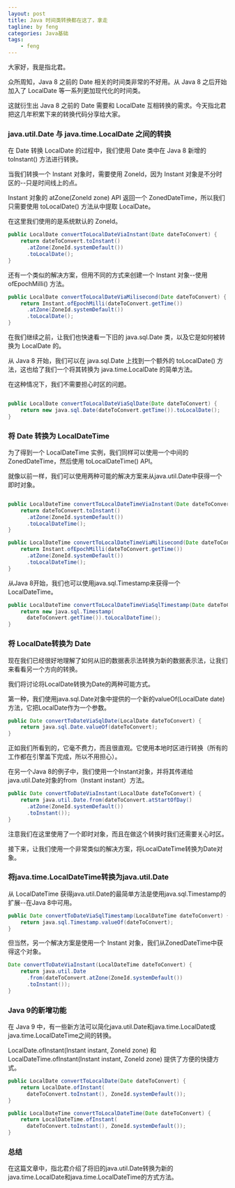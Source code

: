 ```yaml
---
layout: post
title: Java 时间类转换都在这了，拿走
tagline: by feng
categories: Java基础
tags: 
    - feng
---
```


大家好，我是指北君。

众所周知，Java 8 之前的 Date 相关的时间类非常的不好用。从 Java 8 之后开始加入了 LocalDate 等一系列更加现代化的时间类。

这就衍生出 Java 8 之前的 Date 需要和 LocalDate 互相转换的需求。今天指北君把这几年积累下来的转换代码分享给大家。

<!--more-->

### java.util.Date 与 java.time.LocalDate 之间的转换

在 Date 转换 LocalDate 的过程中，我们使用 Date 类中在 Java 8 新增的 toInstant() 方法进行转换。

当我们转换一个 Instant 对象时，需要使用 ZoneId，因为 Instant 对象是不分时区的--只是时间线上的点。

Instant 对象的 atZone(ZoneId zone) API 返回一个 ZonedDateTime，所以我们只需要使用 toLocalDate() 方法从中提取 LocalDate。

在这里我们使用的是系统默认的 ZoneId。

```java
public LocalDate convertToLocalDateViaInstant(Date dateToConvert) {
    return dateToConvert.toInstant()
      .atZone(ZoneId.systemDefault())
      .toLocalDate();
}
```

还有一个类似的解决方案，但用不同的方式来创建一个 Instant 对象--使用 ofEpochMilli() 方法。

```java
public LocalDate convertToLocalDateViaMilisecond(Date dateToConvert) {
    return Instant.ofEpochMilli(dateToConvert.getTime())
      .atZone(ZoneId.systemDefault())
      .toLocalDate();
}
```

在我们继续之前，让我们也快速看一下旧的 java.sql.Date 类，以及它是如何被转换为 LocalDate 的。

从 Java 8 开始，我们可以在 java.sql.Date 上找到一个额外的 toLocalDate() 方法，这也给了我们一个将其转换为 java.time.LocalDate 的简单方法。

在这种情况下，我们不需要担心时区的问题。

```java

public LocalDate convertToLocalDateViaSqlDate(Date dateToConvert) {
    return new java.sql.Date(dateToConvert.getTime()).toLocalDate();
}

```

### 将 Date 转换为 LocalDateTime

为了得到一个 LocalDateTime 实例，我们同样可以使用一个中间的 ZonedDateTime，然后使用 toLocalDateTime() API。

就像以前一样，我们可以使用两种可能的解决方案来从java.util.Date中获得一个即时对象。

```java

public LocalDateTime convertToLocalDateTimeViaInstant(Date dateToConvert) {
    return dateToConvert.toInstant()
      .atZone(ZoneId.systemDefault())
      .toLocalDateTime();
}

public LocalDateTime convertToLocalDateTimeViaMilisecond(Date dateToConvert) {
    return Instant.ofEpochMilli(dateToConvert.getTime())
      .atZone(ZoneId.systemDefault())
      .toLocalDateTime();
}

```

从Java 8开始，我们也可以使用java.sql.Timestamp来获得一个LocalDateTime。

```java
public LocalDateTime convertToLocalDateTimeViaSqlTimestamp(Date dateToConvert) {
    return new java.sql.Timestamp(
      dateToConvert.getTime()).toLocalDateTime();
}
```
### 将 LocalDate转换为 Date

现在我们已经很好地理解了如何从旧的数据表示法转换为新的数据表示法，让我们来看看另一个方向的转换。

我们将讨论将LocalDate转换为Date的两种可能方式。

第一种，我们使用java.sql.Date对象中提供的一个新的valueOf(LocalDate date)方法，它把LocalDate作为一个参数。
```java
public Date convertToDateViaSqlDate(LocalDate dateToConvert) {
    return java.sql.Date.valueOf(dateToConvert);
}
```

正如我们所看到的，它毫不费力，而且很直观。它使用本地时区进行转换（所有的工作都在引擎盖下完成，所以不用担心）。

在另一个Java 8的例子中，我们使用一个Instant对象，并将其传递给java.util.Date对象的from（Instant instant）方法。
```java
public Date convertToDateViaInstant(LocalDate dateToConvert) {
    return java.util.Date.from(dateToConvert.atStartOfDay()
      .atZone(ZoneId.systemDefault())
      .toInstant());
}
```
注意我们在这里使用了一个即时对象，而且在做这个转换时我们还需要关心时区。

接下来，让我们使用一个非常类似的解决方案，将LocalDateTime转换为Date对象。

### 将java.time.LocalDateTime转换为java.util.Date

从 LocalDateTime 获得java.util.Date的最简单方法是使用java.sql.Timestamp的扩展--在Java 8中可用。

```java
public Date convertToDateViaSqlTimestamp(LocalDateTime dateToConvert) {
    return java.sql.Timestamp.valueOf(dateToConvert);
}
```
但当然，另一个解决方案是使用一个 Instant 对象，我们从ZonedDateTime中获得这个对象。

```java
Date convertToDateViaInstant(LocalDateTime dateToConvert) {
    return java.util.Date
      .from(dateToConvert.atZone(ZoneId.systemDefault())
      .toInstant());
}
```
### Java 9的新增功能

在 Java 9 中，有一些新方法可以简化java.util.Date和java.time.LocalDate或java.time.LocalDateTime之间的转换。

LocalDate.ofInstant(Instant instant, ZoneId zone) 和 LocalDateTime.ofInstant(Instant instant, ZoneId zone) 提供了方便的快捷方式。

```java
public LocalDate convertToLocalDate(Date dateToConvert) {
    return LocalDate.ofInstant(
      dateToConvert.toInstant(), ZoneId.systemDefault());
}

public LocalDateTime convertToLocalDateTime(Date dateToConvert) {
    return LocalDateTime.ofInstant(
      dateToConvert.toInstant(), ZoneId.systemDefault());
}
```
### 总结

在这篇文章中，指北君介绍了将旧的java.util.Date转换为新的java.time.LocalDate和java.time.LocalDateTime的方式方法。